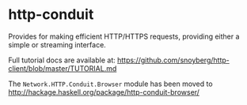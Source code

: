 http-conduit
============

Provides for making efficient HTTP/HTTPS requests, providing either a simple or
streaming interface.

Full tutorial docs are available at:
https://github.com/snoyberg/http-client/blob/master/TUTORIAL.md

The `Network.HTTP.Conduit.Browser` module has been moved to <http://hackage.haskell.org/package/http-conduit-browser/>
